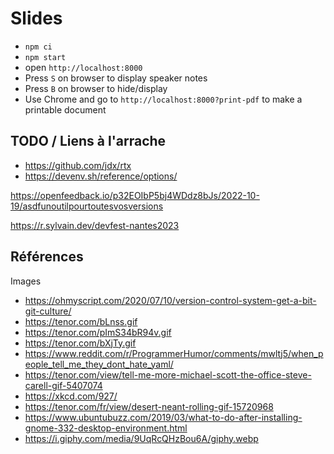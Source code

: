 # Slides

- `npm ci`
- `npm start`
- open `http://localhost:8000`
- Press `S` on browser to display speaker notes
- Press `B` on browser to hide/display
- Use Chrome and go to `http://localhost:8000?print-pdf` to make a printable document

## TODO / Liens à l'arrache

- <https://github.com/jdx/rtx>
- <https://devenv.sh/reference/options/>

https://openfeedback.io/p32EOIbP5bj4WDdz8bJs/2022-10-19/asdfunoutilpourtoutesvosversions

https://r.sylvain.dev/devfest-nantes2023

## Références

Images

- <https://ohmyscript.com/2020/07/10/version-control-system-get-a-bit-git-culture/>
- <https://tenor.com/bLnss.gif>
- <https://tenor.com/pImS34bR94v.gif>
- <https://tenor.com/bXjTy.gif>
- <https://www.reddit.com/r/ProgrammerHumor/comments/mwltj5/when_people_tell_me_they_dont_hate_yaml/>
- <https://tenor.com/view/tell-me-more-michael-scott-the-office-steve-carell-gif-5407074>
- <https://xkcd.com/927/>
- <https://tenor.com/fr/view/desert-neant-rolling-gif-15720968>
- <https://www.ubuntubuzz.com/2019/03/what-to-do-after-installing-gnome-332-desktop-environment.html>
- <https://i.giphy.com/media/9UqRcQHzBou6A/giphy.webp>
